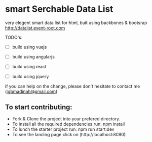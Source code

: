 # smart Serchable Data List


very elegent smart data list for html, buit using backbones & bootsrap http://datalist.event-root.com

TODO's: 
- [ ] build using vuejs 
- [ ] build using angularjs
- [ ] build using react 
- [ ] build using jquery 





if you can help on the change, please don't hesitate to contact me (igbmadinah@gmail.com)


## To start contributing: 

* Fork & Clone the project into your prefered directory. 
* To install all the required dependencies run: npm install 
* To lunch the starter project run: npm run start:dev 
* To see the landing page click on (http://localhost:8080) 

